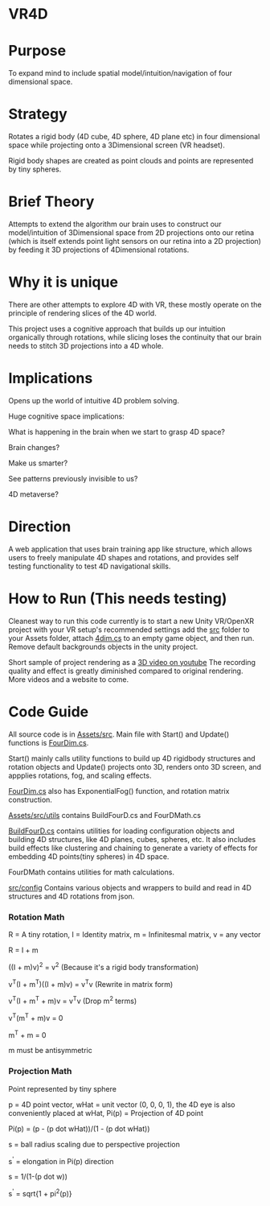 # VR4D

# Purpose
To expand mind to include spatial model/intuition/navigation of four dimensional space.

# Strategy
Rotates a rigid body (4D cube, 4D sphere, 4D plane etc) in four dimensional space while projecting onto a 3Dimensional screen (VR headset).

Rigid body shapes are created as point clouds and points are represented by tiny spheres.

# Brief Theory

Attempts to extend the algorithm our brain uses to construct our model/intuition of 3Dimensional space from 2D projections onto our retina (which is itself extends point light sensors on our retina into a 2D projection) by feeding it 3D projections of 4Dimensional rotations.


# Why it is unique

There are other attempts to explore 4D with VR, these mostly operate on the principle of rendering slices of the 4D world.

This project uses a cognitive approach that builds up our intuition organically through rotations, while slicing loses the continuity that our brain needs to
stitch 3D projections into a 4D whole. 

# Implications

Opens up the world of intuitive 4D problem solving.

Huge cognitive space implications: 

  What is happening in the brain when we start to grasp 4D space?
  
  Brain changes?
  
  Make us smarter?
  
  See patterns previously invisible to us?
  
  4D metaverse?
  
 # Direction
 
 A web application that uses brain training app like structure, which allows users to freely manipulate 4D shapes and rotations, and provides self testing
 functionality to test 4D navigational skills. 
 
 # How to Run (This needs testing)
Cleanest way to run this code currently is to start a new Unity VR/OpenXR project with your VR setup's recommended settings
add the [src](Assets/src) folder to your Assets folder, attach [4dim.cs](Assets/src) to an empty game object, and then run. Remove default backgrounds objects in the unity project.

Short sample of project rendering as a [3D video on youtube](https://www.youtube.com/watch?v=IGM0zfpOdsg&ab_channel=MihirPatil) 
The recording quality and effect is greatly diminished compared to original rendering. More videos and a website to come.

# Code Guide

All source code is in [Assets/src](Assets/src). Main file with Start() and Update() functions is [FourDim.cs](Assets/src). 

Start() mainly calls utility functions to build up 4D rigidbody structures and rotation objects and Update() projects onto 3D, renders onto 3D screen, and appplies rotations, fog, and scaling effects.

[FourDim.cs](Assets/src) also has ExponentialFog() function, and rotation matrix construction.


[Assets/src/utils](Assets/src/utils) contains BuildFourD.cs and FourDMath.cs

[BuildFourD.cs](Assets/src/utils) contains utilities for loading configuration objects and building 4D structures, like 4D planes, cubes, spheres, etc. It also includes build effects like clustering and chaining to generate a variety of effects for embedding 4D points(tiny spheres) in 4D space.

FourDMath contains utilities for math calculations.


[src/config](Assets/src/config)  Contains various objects and wrappers to build and read in 4D structures and 4D rotations from json.



### Rotation Math

R = A tiny rotation, I = Identity matrix, m = Infinitesmal matrix, v = any vector

R = I + m

((I + m)v)<sup>2</sup> = v<sup>2</sup>   (Because it's a rigid body transformation)

v<sup>T</sup>(I + m<sup>T</sup>)((I + m)v) = v<sup>T</sup>v  (Rewrite in matrix form)

v<sup>T</sup>(I + m<sup>T</sup> + m)v = v<sup>T</sup>v    (Drop m<sup>2</sup> terms)

v<sup>T</sup>(m<sup>T</sup> + m)v = 0

m<sup>T</sup> + m = 0

m must be antisymmetric

### Projection Math

Point represented by tiny sphere

p = 4D point vector, wHat = unit vector (0, 0, 0, 1), the 4D eye is also conveniently placed at wHat, Pi(p) = Projection of 4D point

Pi(p) = (p - (p dot wHat))/(1 - (p dot wHat))

s = ball radius scaling due to perspective projection

s<sup>'</sup> = elongation in Pi(p) direction 

s = 1/(1-(p dot w))

s<sup>'</sup> = sqrt{1 + pi<sup>2</sup>(p)}



